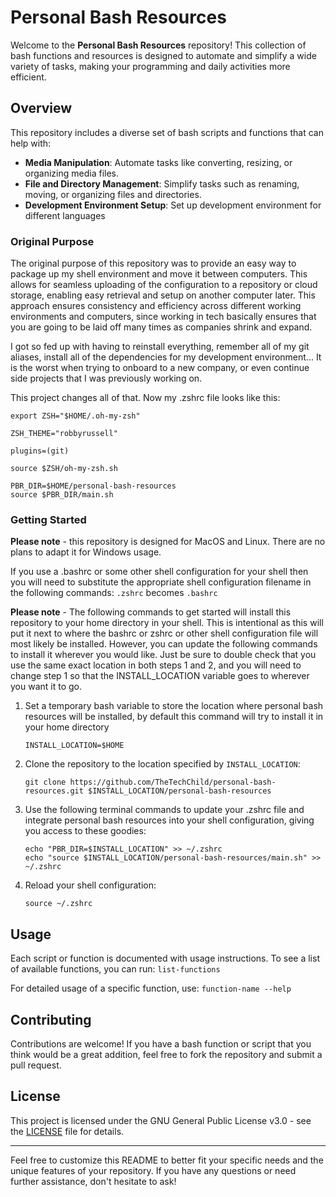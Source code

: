 # Personal Bash Resources

Welcome to the **Personal Bash Resources** repository! This collection of bash functions and resources is designed to automate and simplify a wide variety of tasks, making your programming and daily activities more efficient.

## Overview

This repository includes a diverse set of bash scripts and functions that can help with:

- **Media Manipulation**: Automate tasks like converting, resizing, or organizing media files.
- **File and Directory Management**: Simplify tasks such as renaming, moving, or organizing files and directories.
- **Development Environment Setup**: Set up development environment for different languages

### Original Purpose

The original purpose of this repository was to provide an easy way to package up my shell environment and move it between computers. This allows for seamless uploading of the configuration to a repository or cloud storage, enabling easy retrieval and setup on another computer later. This approach ensures consistency and efficiency across different working environments and computers, since working in tech basically ensures that you are going to be laid off many times as companies shrink and expand.

I got so fed up with having to reinstall everything, remember all of my git aliases, install all of the dependencies for my development environment... It is the worst when trying to onboard to a new company, or even continue side projects that I was previously working on.

This project changes all of that. Now my .zshrc file looks like this:
```
export ZSH="$HOME/.oh-my-zsh"

ZSH_THEME="robbyrussell"

plugins=(git)

source $ZSH/oh-my-zsh.sh

PBR_DIR=$HOME/personal-bash-resources
source $PBR_DIR/main.sh
```

### Getting Started

**Please note** - this repository is designed for MacOS and Linux. There are no plans to adapt it for Windows usage.

If you use a .bashrc or some other shell configuration for your shell then you will need to substitute the appropriate shell configuration filename in the following commands: `.zshrc` becomes `.bashrc`

**Please note** - The following commands to get started will install this repository to your home directory in your shell. This is intentional as this will put it next to where the bashrc or zshrc or other shell configuration file will most likely be installed. However, you can update the following commands to install it wherever you would like. Just be sure to double check that you use the same exact location in both steps 1 and 2, and you will need to change step 1 so that the INSTALL_LOCATION variable goes to wherever you want it to go.

1. Set a temporary bash variable to store the location where personal bash resources will be installed, by default this command will try to install it in your home directory
   ```
   INSTALL_LOCATION=$HOME
   ```

2. Clone the repository to the location specified by `INSTALL_LOCATION`:
   ```
   git clone https://github.com/TheTechChild/personal-bash-resources.git $INSTALL_LOCATION/personal-bash-resources
   ```

3. Use the following terminal commands to update your .zshrc file and integrate personal bash resources into your shell configuration, giving you access to these goodies:
   ```
   echo "PBR_DIR=$INSTALL_LOCATION" >> ~/.zshrc
   echo "source $INSTALL_LOCATION/personal-bash-resources/main.sh" >> ~/.zshrc
   ```

4. Reload your shell configuration:
   ```
   source ~/.zshrc
   ```

## Usage

Each script or function is documented with usage instructions. To see a list of available functions, you can run: `list-functions`

For detailed usage of a specific function, use: `function-name --help`

## Contributing

Contributions are welcome! If you have a bash function or script that you think would be a great addition, feel free to fork the repository and submit a pull request.

## License

This project is licensed under the GNU General Public License v3.0 - see the [LICENSE](LICENSE) file for details.

---

Feel free to customize this README to better fit your specific needs and the unique features of your repository. If you have any questions or need further assistance, don't hesitate to ask!
